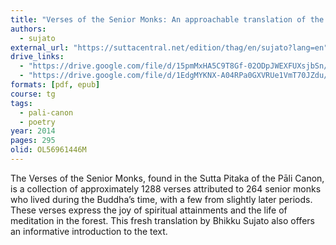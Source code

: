```yaml
---
title: "Verses of the Senior Monks: An approachable translation of the Theragāthā"
authors:
  - sujato
external_url: "https://suttacentral.net/edition/thag/en/sujato?lang=en"
drive_links:
  - "https://drive.google.com/file/d/15pmMxHA5C9T8Gf-02ODpJWEXFUXsjbSn/view?usp=sharing"
  - "https://drive.google.com/file/d/1EdgMYKNX-A04RPa0GXVRUe1VmT70JZdu/view?usp=drive_link"
formats: [pdf, epub]
course: tg
tags:
  - pali-canon
  - poetry
year: 2014 
pages: 295
olid: OL56961446M
---
```


The Verses of the Senior Monks, found in the Sutta Pitaka of the Pāli Canon, is a collection of approximately 1288 verses attributed to 264 senior monks who lived during the Buddha’s time, with a few from slightly later periods. These verses express the joy of spiritual attainments and the life of meditation in the forest. This fresh translation by Bhikku Sujato also offers an informative introduction to the text.